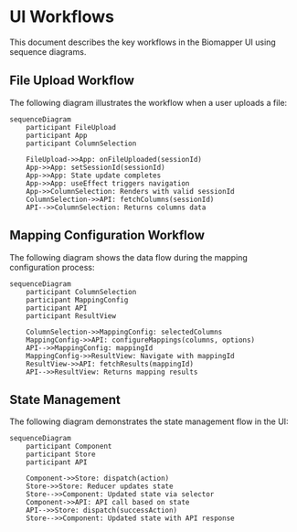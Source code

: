 # UI Workflows

This document describes the key workflows in the Biomapper UI using sequence diagrams.

## File Upload Workflow

The following diagram illustrates the workflow when a user uploads a file:

```mermaid
sequenceDiagram
    participant FileUpload
    participant App
    participant ColumnSelection
    
    FileUpload->>App: onFileUploaded(sessionId)
    App->>App: setSessionId(sessionId)
    App->>App: State update completes
    App->>App: useEffect triggers navigation
    App->>ColumnSelection: Renders with valid sessionId
    ColumnSelection->>API: fetchColumns(sessionId)
    API-->>ColumnSelection: Returns columns data
```

## Mapping Configuration Workflow

The following diagram shows the data flow during the mapping configuration process:

```mermaid
sequenceDiagram
    participant ColumnSelection
    participant MappingConfig
    participant API
    participant ResultView
    
    ColumnSelection->>MappingConfig: selectedColumns
    MappingConfig->>API: configureMappings(columns, options)
    API-->>MappingConfig: mappingId
    MappingConfig->>ResultView: Navigate with mappingId
    ResultView->>API: fetchResults(mappingId)
    API-->>ResultView: Returns mapping results
```

## State Management

The following diagram demonstrates the state management flow in the UI:

```mermaid
sequenceDiagram
    participant Component
    participant Store
    participant API
    
    Component->>Store: dispatch(action)
    Store->>Store: Reducer updates state
    Store-->>Component: Updated state via selector
    Component->>API: API call based on state
    API-->>Store: dispatch(successAction)
    Store-->>Component: Updated state with API response
```
